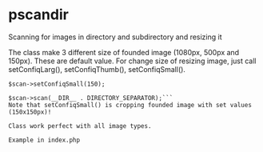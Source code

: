 # pscandir
Scanning for images in directory and subdirectory and resizing it

The class make 3 different size of founded image (1080px, 500px and 150px). These are default value.
For change size of resizing image, just call setConfiqLarg(), setConfiqThumb(), setConfiqSmall().
```$scan = new pscandir();
$scan->setConfiqSmall(150);

$scan->scan(__DIR__ . DIRECTORY_SEPARATOR);```
Note that setConfiqSmall() is cropping founded image with set values (150x150px)!

Class work perfect with all image types.

Example in index.php

